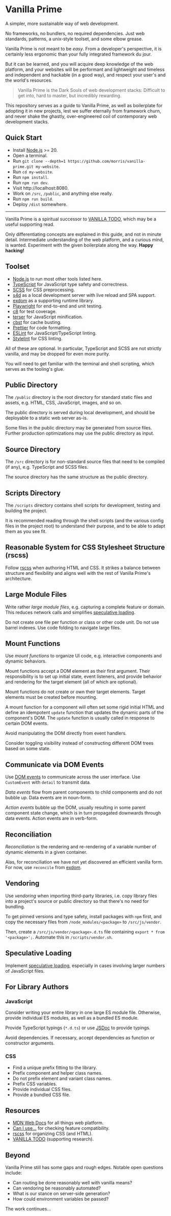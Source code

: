 # Vanilla Prime

A simpler, more sustainable way of web development.

No frameworks, no bundlers, no required dependencies.
Just web standards, patterns, a unix-style toolset, and some elbow grease.

Vanilla Prime is not meant to be _easy_.
From a developer's perspective,
it is certainly less ergonomic than your fully integrated framework du jour.

But it can be learned,
and you will acquire deep knowledge of the web platform,
and your websites will be performant
and lightweight
and timeless
and independent
and hackable (in a good way),
and respect your user's and the world's resources.

> Vanilla Prime is the Dark Souls of web development stacks:
> Difficult to get into, hard to master, but incredibly rewarding.

This repository serves as a guide to Vanilla Prime,
as well as boilerplate for adopting it in new projects,
lest we suffer eternally from framework churn,
and never shake the ghastly, over-engineered coil
of contemporary web development stacks.

## Quick Start

- Install [Node.js](https://nodejs.org/) >= 20.
- Open a terminal.
- Run `git clone --depth=1 https://github.com/morris/vanilla-prime.git my-website`.
- Run `cd my-website`.
- Run `npm install`.
- Run `npm run dev`.
- Visit http://localhost:8080.
- Work on `/src`, `/public`, and anything else really.
- Run `npm run build`.
- Deploy `/dist` somewhere.

---

Vanilla Prime is a spiritual successor to [VANILLA TODO](https://github.com/morris/vanilla-todo),
which may be a useful supporting read.

Only differentiating concepts are explained in this guide, and not in minute detail.
Intermediate understanding of the web platform, and a curious mind, is wanted.
Experiment with the given boilerplate along the way.
**Happy hacking!**

## Toolset

- [Node.js](https://nodejs.org/) to run most other tools listed here.
- [TypeScript](https://www.typescriptlang.org/) for JavaScript type safety and correctness.
- [SCSS](https://sass-lang.com/) for CSS preprocessing.
- [s4d](https://github.com/morris/s4d) as a local development server with live reload and SPA support.
- [exdom](https://github.com/morris/exdom) as a supporting runtime library.
- [Playwright](https://playwright.dev/) for end-to-end and unit testing.
- [c8](https://github.com/bcoe/c8) for test coverage.
- [terser](https://terser.org/) for JavaScript minification.
- [cbst](https://github.com/morris/cbst) for cache busting.
- [Prettier](https://prettier.io/) for code formatting.
- [ESLint](https://eslint.org/) for JavaScript/TypeScript linting.
- [Stylelint](https://stylelint.io/) for CSS linting.

All of these are optional.
In particular, TypeScript and SCSS are not strictly vanilla,
and may be dropped for even more purity.

You will need to get familiar with the terminal and shell scripting,
which serves as the tooling's glue.

## Public Directory

The `/public` directory is the root directory for standard static files and assets,
e.g. HTML, CSS, JavaScript, images, and so on.

The public directory is served during local development,
and should be deployable to a static web server as-is.

Some files in the public directory may be generated from source files.
Further production optimizations may use the public directory as input.

## Source Directory

The `/src` directory is for non-standard source files that need to be compiled (if any),
e.g. TypeScript and SCSS files.

The source directory has the same structure as the public directory.

## Scripts Directory

The `/scripts` directory contains shell scripts for development, testing and
building the project.

It is recommended reading through the shell scripts
(and the various config files in the project root)
to understand their purpose, and to be able to adapt them as you see fit.

## Reasonable System for CSS Stylesheet Structure (rscss)

Follow [rscss](https://rstacruz.github.io/rscss/) when authoring HTML and CSS.
It strikes a balance between structure and flexibility and aligns
well with the rest of Vanilla Prime's architecture.

## Large Module Files

Write rather _large module files_, e.g. capturing a complete feature or domain.
This reduces network calls and simplifies
[speculative loading](https://developer.mozilla.org/en-US/docs/Web/Performance/Speculative_loading).

Do not create one file per function or class or other code unit.
Do not use barrel indexes.
Use code folding to navigate large files.

## Mount Functions

Use _mount functions_ to organize UI code,
e.g. interactive components and dynamic behaviors.

Mount functions accept a DOM element as their first argument.
Their responsibility is to set up initial state, event listeners, and provide behavior
and rendering for the target element (all of which are optional).

Mount functions do not create or own their target elements.
Target elements must be created before mounting.

A mount function for a component will often set some rigid initial HTML
and define an idempotent `update` function
that updates the dynamic parts of the component's DOM.
The `update` function is usually called in response to certain DOM events.

Avoid manipulating the DOM directly from event handlers.

Consider toggling visibility
instead of constructing different DOM trees based on some state.

## Communicate via DOM Events

Use [DOM events](https://developer.mozilla.org/en-US/docs/Web/Events/Creating_and_triggering_events)
to communicate across the user interface.
Use `CustomEvent` with `detail` to transmit data.

_Data events_ flow from parent components to child components
and do not bubble up.
Data events are in noun-form.

_Action events_ bubble up the DOM,
usually resulting in some parent component state change,
which is in turn propagated downwards through data events.
Action events are in verb-form.

## Reconciliation

_Reconciliation_ is the rendering and re-rendering of a variable number of
dynamic elements in a given container.

Alas, for reconciliation we have not yet discovered an efficient vanilla form.
For now, use `reconcile` from [exdom](https://github.com/morris/exdom).

## Vendoring

Use _vendoring_ when importing third-party libraries,
i.e. copy library files into a project's source or public directory
so that there's no need for bundling.

To get pinned versions and type safety, install packages with `npm` first,
and copy the necessary files from `/node_modules/<package>` to `/src/js/vendor`.

Then, create a `/src/js/vendor/<package>.d.ts` file containing `export * from '<package>';`.
Automate this in `/scripts/vendor.sh`.

## Speculative Loading

Implement [speculative loading](https://developer.mozilla.org/en-US/docs/Web/Performance/Speculative_loading),
especially in cases involving larger numbers of JavaScript files.

## For Library Authors

### JavaScript

Consider writing your entire library in one large ES module file.
Otherwise, provide individual ES modules, as well as a bundled ES module.

Provide TypeScript typings (`*.d.ts`) or use [JSDoc](https://jsdoc.app/)
to provide typings.

Avoid dependencies. If necessary, accept dependencies as function or constructor arguments.

### CSS

- Find a unique prefix fitting to the library.
- Prefix component and helper class names.
- Do not prefix element and variant class names.
- Prefix CSS variables.
- Provide individual CSS files.
- Provide a bundled CSS file.

## Resources

- [MDN Web Docs](https://developer.mozilla.org/) for all things web platform.
- [Can I use...](https://caniuse.com) for checking feature compatibility.
- [rscss](https://rstacruz.github.io/rscss/) for organizing CSS (and HTML).
- [VANILLA TODO](https://github.com/morris/vanilla-todo) (supporting research).

## Beyond

Vanilla Prime still has some gaps and rough edges.
Notable open questions include:

- Can routing be done reasonably well with vanilla means?
- Can vendoring be reasonably automated?
- What is our stance on server-side generation?
- How could environment variables be passed?

The work continues...
